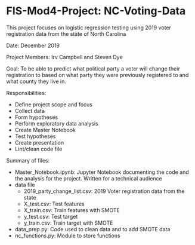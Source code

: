 # FIS-Mod4-Project: NC-Voting-Data

This project focuses on logistic regression testing using 2019 voter registration data from the state of North Carolina

Date: December 2019

Project Members: Irv Campbell and Steven Dye

Goal: To be able to predict what political party a voter will change their registration to based on what party they were previously registered to and what county they live in.

Responsibilities:
 - Define project scope and focus
 - Collect data
 - Form hypotheses
 - Perform exploratory data analysis
 - Create Master Notebook
 - Test hypotheses
 - Create presentation
 - Lint/clean code file
 
 Summary of files:
 - Master_Notebook.ipynb: Jupyter Notebook documenting the code and the analysis for the project. Written for a technical audience
 - data file
     - 2019_party_change_list.csv: 2019 Voter registration data from the state 
     - X_test.csv: Test features
     - X_train.csv: Train features with SMOTE
     - y_test.csv: Test target
     - y_train.csv: Train target with SMOTE
- data_prep.py: Code used to clean data and to add SMOTE data
- nc_functions.py: Module to store functions
